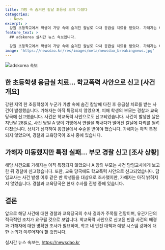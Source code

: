 ```yaml
---
title: 가방 속 숨겨진 칼날 초등생 크게 다쳤다
categories:
  - News
excerpt: >
  강원 초등학교에서 학생이 가방 속에 숨겨진 칼날로 다쳐 응급실 치료를 받았다. 가해자는 아직 확인되지 않았으며, 학교폭력으로 신고된 상황이다. 다리를 깊게 찔린 학생은 칼날로부터 2시간 가량 지혈이 되지 않아 응급실에서 수술을 받았고, 부모는 사건을 경찰과 교육 당국에 신고했다. 가해자는 파악되지 않았지만, 경찰과 교육 당국이 조사 중이다. 
feature_text: >
  ## adskorea 실시간 뉴스 속보입니다.

  강원 초등학교에서 학생이 가방 속에 숨겨진 칼날로 다쳐 응급실 치료를 받았다. 가해자는 아직 확인되지 않았으며, 학교폭력으로 신고된 상황이다. 다리를 깊게 찔린 학생은 칼날로부터 2시간 가량 지혈이 되지 않아 응급실에서 수술을 받았고, 부모는 사건을 경찰과 교육 당국에 신고했다. 가해자는 파악되지 않았지만, 경찰과 교육 당국이 조사 중이다. 
image: 'https://newsdao.kr/res/images/meta/newsdao_breakingnews.jpg'
---
```


<p><img src="https://newsdao.kr/res/images/meta/newsdao_breakingnews.jpg" alt="adskorea 속보" /></p>

<h2 data-ke-size="size26">한 초등학생 응급실 치료... 학교폭력 사안으로 신고 [사건 개요]</h2>

<p data-ke-size="size16">강원 지역 한 초등학생이 누군가 가방 속에 숨긴 칼날에 다친 후 응급실 치료를 받는 사건이 발생했습니다. 가해자는 아직 특정되지 않았으며, 피해 학생의 부모는 경찰과 교육 당국에 신고했습니다. 사건은 학교폭력 사안으로도 신고되었습니다. 사건이 발생한 날은 지난달 28일로, 사건 당일 A 양이 가방에서 연필을 꺼내다가 떨어진 칼날에 다리를 찔려 다쳤습니다. 상처가 심각하여 응급실에서 수술을 받아야 했습니다. 가해자는 아직 특정되지 않았으며, 경찰과 교육당국이 조사 중에 있습니다.</p>

<h2 data-ke-size="size26">가해자 미동했지만 특정 실패... 부모 경찰 신고 [조사 상황]</h2>

<p data-ke-size="size16">해당 사건으로 가해자는 아직 특정되지 않았으나 A 양의 부모는 사건 담임교사에게 보고한 뒤 경찰에 신고했습니다. 또한, 교육 당국에도 학교폭력 사안으로 신고되었습니다. 담임교사는 사건 발생 이후 같은 반 학생들을 대상으로 조사했지만, 가해자는 아직 밝혀지지 않았습니다. 경찰과 교육당국은 현재 수사를 진행 중에 있습니다.</p>

<h2 data-ke-size="size26">결론</h2>

<p data-ke-size="size16">앞으로 해당 사건에 대한 경찰과 교육당국의 수사 결과가 주목될 전망이며, 유관기관의 적극적인 조치가 요구될 것으로 보입니다. 학교폭력 사안으로 신고된 만큼 사건의 배경과 가해자에 대한 명확한 조사가 필요하며, 학교 내 안전 대책과 예방 시스템 강화에 대한 논의가 이루어져야 할 것입니다.</p>
실시간 뉴스 속보는, <a href="https://newsdao.kr" rel="dofollow">https://newsdao.kr</a>


